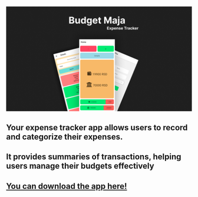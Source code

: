 ![promoImage](https://github.com/ve001/BudgetMaja/blob/322ccd749309e4b6281be13492792fb69cf862a6/main%20image.png)

## Your expense tracker app allows users to record and categorize their expenses. 
## It provides summaries of transactions, helping users manage their budgets effectively

## [You can download the app here!](https://github.com/ve001/BudgetMaja/releases/download/1.0.0/BudgetMaja.apk)

